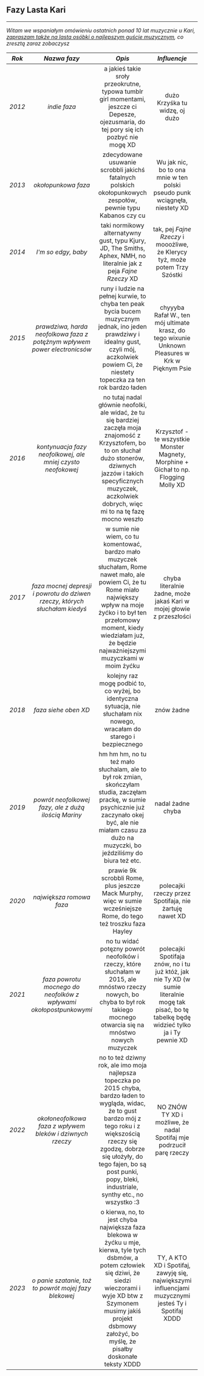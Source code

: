  ## **Fazy Lasta Kari**
 
***
 
*Witam we wspaniałym omówieniu ostatnich ponad 10 lat muzycznie u Kari, [zapraszam także na lasta osóbki o najlepszym guście muzycznym](https://www.last.fm/pl/user/EnvyBitch), co zresztą zaraz zobaczysz*

| *Rok*  |                                *Nazwa fazy*                                 |                                                                                                                                        *Opis*                                                                                                                                        |                                                                   *Influencje*                                                                   |                                                         *Top 3*                                                         |
|:------:|:---------------------------------------------------------------------------:|:------------------------------------------------------------------------------------------------------------------------------------------------------------------------------------------------------------------------------------------------------------------------------------:|:------------------------------------------------------------------------------------------------------------------------------------------------:|:-----------------------------------------------------------------------------------------------------------------------:|
| *2012* |                                *indie faza*                                 |                                                                       a jakieś takie sroły przeokrutne, typowa tumblr girl momentami, jeszcze ci Depesze, ojezusmaria, do tej pory się ich pozbyć nie mogę XD                                                                        |                                                          dużo Krzyśka tu widzę, oj dużo                                                          |                                                Depesze, IAMX, Crystalsi                                                 |
| *2013* |                             *okołopunkowa faza*                             |                                                                                     zdecydowane usuwanie scrobbli jakichś fatalnych polskich okołopunkowych zespołów, pewnie typu Kabanos czy cu                                                                                     |                                    Wu jak nic, bo to ona mnie w ten polski pseudo punk wciągnęła, niestety XD                                    |                      IAMX, Depesze, Joy Division, ale pousuwane dużo, to nie wiem, na ile to legit                      |
| *2014* |                             *I'm so edgy, baby*                             |                                                                                 taki normikowy alternatywny gust, typu Kjury, JD, The Smiths, Aphex, NMH, no literalnie jak z peja *Fajne Rzeczy* XD                                                                                 |                                   tak, pej *Fajne Rzeczy* i mooożliwe, że Klerycy tyż, może potem Trzy Szóstki                                   |                                                Świetliki, Doorsi, Kjury                                                 |
| *2015* |  *prawdziwa, harda neofolkowa faza z potężnym wpływem power electronicsów*  |                                          runy i ludzie na pełnej kurwie, to chyba ten peak bycia bucem muzycznym jednak, ino jeden prawdziwy i idealny gust, czyli mój, aczkolwiek powiem Ci, że niestety topeczka za ten rok bardzo ładen                                           |                         chyyyba Rafał W., ten mój ultimate krasz, do tego wixunie Unknown Pleasures w Krk w Pięknym Psie                         | di6, Rome (pierwsze pojawienie się w topce Rome, potem już literalnie zawsze jest na pierwszym i zawsze będzie XD), c93 |
| *2016* |         *kontynuacja fazy neofolkowej, ale mniej czysto neofokowej*         |                     no tutaj nadal głównie neofolki, ale widać, że tu się bardziej zaczęła moja znajomość z Krzysztofem, bo to on słuchał dużo stonerów, dziwnych jazzów i takich specyficznych muzyczek, aczkolwiek dobrych, więc mi to na tę fazę mocno weszło                     |                               Krzysztof - te wszystkie Monster Magnety, Morphine + Gichał to np. Flogging Molly XD                               |                                             Rome, Morphine, Monster Magnet                                              |
| *2017* | *faza mocnej depresji i powrotu do dziwen rzeczy, których słuchałam kiedyś* |             w sumie nie wiem, co tu komentować, bardzo mało muzyczek słuchałam, Rome nawet mało, ale powiem Ci, że tu Rome miało największy wpływ na moje żyćko i to był ten przełomowy moment, kiedy wiedziałam już, że będzie najważniejszymi muzyczkami w moim żyćku              |                                       chyba literalnie żadne, może jakaś Kari w mojej głowie z przeszłości                                       |               Rome, Eels, William Basinski (jestem dość w szoku, ale to znaczy, że serio mało słuchalam)                |
| *2018* |                            *faza siehe oben XD*                             |                                                                              kolejny raz mogę podbić to, co wyżej, bo identyczna sytuacja, nie słuchałam nix nowego, wracałam do starego i bezpiecznego                                                                              |                                                                    znów żadne                                                                    |                                          Rome, Peter Bjargo, Lana Del Rey XDDD                                          |
| *2019* |            *powrót neofolkowej fazy, ale z dużą ilością Mariny*             |                                 hm hm hm, no tu też mało słuchalam, ale to był rok zmian, skończyłam studia, zaczęłam prackę, w sumie psychicznie już zaczynało okej być, ale nie miałam czasu za dużo na muzyczki, bo jeździliśmy do biura też etc.                                 |                                                                nadal żadne chyba                                                                 |     Rome, Marina i Diamienciki oraz Marina XDDD, więc tutaj dodam By the Spirits, bo Marina i Marina to to samo XD      |
| *2020* |                          *największa romowa faza*                           |                                                                                  prawie 9k scrobbli Rome, plus jeszcze Mack Murphy, więc w sumie wcześniejsze Rome, do tego też troszku faza Hayley                                                                                  |                                              polecajki rzeczy przez Spotifaja, nie żartuję nawet XD                                              |                    Rome, Mack Murphy, Hayley, ale Mack i Rome to to samo, więc czwóreczka to ORE :3                     |
| *2021* |      *faza powrotu mocnego do neofolków z wpływami okołopostpunkowymi*      |                                                    no tu widać potęzny powrót neofolków i rzeczy, które słuchałam w 2015, ale mnóstwo rzeczy nowych, bo chyba to był rok takiego mocnego otwarcia się na mnóstwo nowych muzyczek                                                     | polecajki Spotifaja znów, no i tu już któż, jak nie Ty XD (w sumie literalnie mogę tak pisać, bo tę tabelkę będę widzieć tylko ja i Ty pewnie XD |                                                   Rome, OtW&tM, HftS                                                    |
| *2022* |          *okołoneofolkowa faza z wpływem bleków i dziwnych rzeczy*          | no to też dziwny rok, ale imo moja najlepsza topeczka po 2015 chyba, bardzo ładen to wygląda, widac, że to gust bardzo mój z tego roku i z większością rzeczy się zgodzę, dobrze się ułożyły, do tego fajen, bo są post punki, popy, bleki, industriale, synthy etc., no wszystko :3 |                                       NO ZNÓW TY XD i możliwe, że nadal Spotifaj mje podrzucił parę rzeczy                                       |                                            Rome, GGGOLDDD, Emma Ruth Rundle                                             |
| *2023* |            *o panie szatanie, toż to powrót mojej fazy blekowej*            |               o kierwa, no, to jest chyba największa faza blekowa w żyćku u mje, kierwa, tyle tych dsbmów, a potem człowiek się dziwi, że siedzi wieczorami i wyje XD btw z Szymonem musimy jakiś projekt dsbmowy założyć, bo myślę, że pisałby doskonałe teksty XDDD                |                       TY, A KTO XD i Spotifaj, zawyję się, największymi influencjami muzycznymi jesteś Ty i Spotifaj XDDD                        |                so far, stan na Maj: Rome, Covenant, Diary of Dreams (ale zaraz potem Happy Days np. XD)                 |